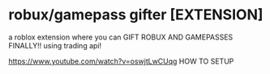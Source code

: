 # robux/gamepass gifter [EXTENSION]
a roblox extension where you can GIFT ROBUX AND GAMEPASSES FINALLY!! using trading api!  

https://www.youtube.com/watch?v=oswjtLwCUqg HOW TO SETUP
